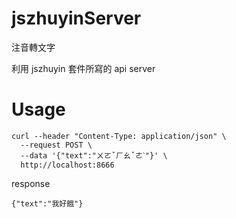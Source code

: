 # jszhuyinServer

注音轉文字

利用 jszhuyin 套件所寫的 api server

# Usage
```
curl --header "Content-Type: application/json" \
  --request POST \
  --data '{"text":"ㄨㄛˇㄏㄠˇㄜˋ"}' \
  http://localhost:8666
```

response
```
{"text":"我好餓"}
```